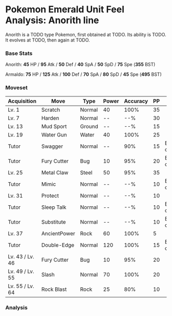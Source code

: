 # Pokemon Emerald Unit Feel Analysis: Anorith line

Anorith is a TODO type Pokemon, first obtained at TODO. Its ability is TODO. It evolves at TODO, then again at TODO.

### Base Stats

Anorith: **45** HP / **95** Atk / **50** Def / **40** SpA / **50** SpD / **75** Spe (**355** BST)

Armaldo: **75** HP / **125** Atk / **100** Def / **70** SpA / **80** SpD / **45** Spe (**495** BST)

### Moveset

|Acquisition    |Move        |Type  |Power|Accuracy|PP |Notes                    |
|---            |---         |---   |---  |---     |---|---                      |
|Lv. 1          |Scratch     |Normal|40   |100%    |35 |                         |
|Lv. 7          |Harden      |Normal|--   |--%     |30 |                         |
|Lv. 13         |Mud Sport   |Ground|--   |--%     |15 |                         |
|Lv. 19         |Water Gun   |Water |40   |100%    |25 |                         |
|Tutor          |Swagger     |Normal|--   |90%     |15 |Emerald only             |
|Tutor          |Fury Cutter |Bug   |10   |95%     |20 |Emerald only             |
|Lv. 25         |Metal Claw  |Steel |50   |95%     |35 |                         |
|Tutor          |Mimic       |Normal|--   |--%     |10 |Emerald only             |
|Lv. 31         |Protect     |Normal|--   |--%     |10 |                         |
|Tutor          |Sleep Talk  |Normal|--   |--%     |10 |Emerald only             |
|Tutor          |Substitute  |Normal|--   |--%     |10 |Emerald only             |
|Lv. 37         |AncientPower|Rock  |60   |100%    |5  |                         |
|Tutor          |Double-Edge |Normal|120  |100%    |15 |Emerald only             |
|Lv. 43 / Lv. 46|Fury Cutter |Bug   |10   |95%     |20 |                         |
|Lv. 49 / Lv. 55|Slash       |Normal|70   |100%    |20 |                         |
|Lv. 55 / Lv. 64|Rock Blast  |Rock  |25   |80%     |10 |                         |

### Analysis